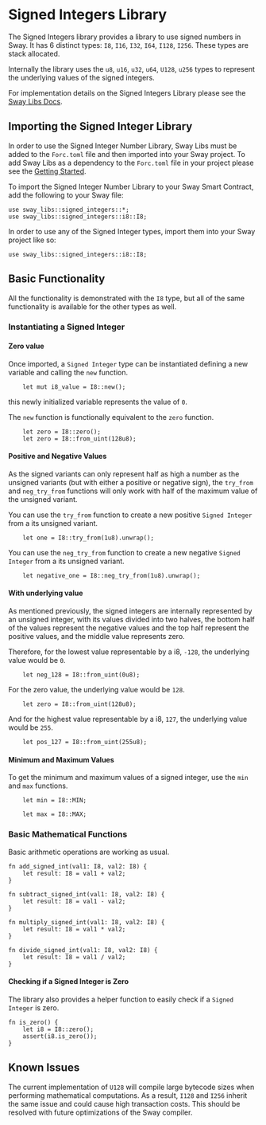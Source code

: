 # Signed Integers Library

The Signed Integers library provides a library to use signed numbers in Sway. It has 6 distinct types: `I8`, `I16`, `I32`, `I64`, `I128`, `I256`. These types are stack allocated.

Internally the library uses the `u8`, `u16`, `u32`, `u64`, `U128`, `u256` types to represent the underlying values of the signed integers.

For implementation details on the Signed Integers Library please see the [Sway Libs Docs](https://fuellabs.github.io/sway-libs/master/sway_libs/signed_integers/index.html).

## Importing the Signed Integer Library

In order to use the Signed Integer Number Library, Sway Libs must be added to the `Forc.toml` file and then imported into your Sway project. To add Sway Libs as a dependency to the `Forc.toml` file in your project please see the [Getting Started](../getting_started/index.md).

To import the Signed Integer Number Library to your Sway Smart Contract, add the following to your Sway file:

```sway
use sway_libs::signed_integers::*;
use sway_libs::signed_integers::i8::I8;
```

In order to use any of the Signed Integer types, import them into your Sway project like so:

```sway
use sway_libs::signed_integers::i8::I8;
```

## Basic Functionality

All the functionality is demonstrated with the `I8` type, but all of the same functionality is available for the other types as well.

### Instantiating a Signed Integer

#### Zero value

Once imported, a `Signed Integer` type can be instantiated defining a new variable and calling the `new` function.

```sway
    let mut i8_value = I8::new();
```

this newly initialized variable represents the value of `0`.

The `new` function is functionally equivalent to the `zero` function.

```sway
    let zero = I8::zero();
    let zero = I8::from_uint(128u8);
```

#### Positive and Negative Values

As the signed variants can only represent half as high a number as the unsigned variants (but with either a positive or negative sign), the `try_from` and `neg_try_from` functions will only work with half of the maximum value of the unsigned variant.

You can use the `try_from` function to create a new positive `Signed Integer` from a its unsigned variant.

```sway
    let one = I8::try_from(1u8).unwrap();
```

You can use the `neg_try_from` function to create a new negative `Signed Integer` from a its unsigned variant.

```sway
    let negative_one = I8::neg_try_from(1u8).unwrap();
```

#### With underlying value

As mentioned previously, the signed integers are internally represented by an unsigned integer, with its values divided into two halves, the bottom half of the values represent the negative values and the top half represent the positive values, and the middle value represents zero.

Therefore, for the lowest value representable by a i8, `-128`, the underlying value would be `0`.

```sway
    let neg_128 = I8::from_uint(0u8);
```

For the zero value, the underlying value would be `128`.

```sway
    let zero = I8::from_uint(128u8);
```

And for the highest value representable by a i8, `127`, the underlying value would be `255`.

```sway
    let pos_127 = I8::from_uint(255u8);
```

#### Minimum and Maximum Values

To get the minimum and maximum values of a signed integer, use the `min` and `max` functions.

```sway
    let min = I8::MIN;
```

```sway
    let max = I8::MAX;
```

### Basic Mathematical Functions

Basic arithmetic operations are working as usual.

```sway
fn add_signed_int(val1: I8, val2: I8) {
    let result: I8 = val1 + val2;
}

fn subtract_signed_int(val1: I8, val2: I8) {
    let result: I8 = val1 - val2;
}

fn multiply_signed_int(val1: I8, val2: I8) {
    let result: I8 = val1 * val2;
}

fn divide_signed_int(val1: I8, val2: I8) {
    let result: I8 = val1 / val2;
}
```

#### Checking if a Signed Integer is Zero

The library also provides a helper function to easily check if a `Signed Integer` is zero.

```sway
fn is_zero() {
    let i8 = I8::zero();
    assert(i8.is_zero());
}
```

## Known Issues

The current implementation of `U128` will compile large bytecode sizes when performing mathematical computations. As a result, `I128` and `I256` inherit the same issue and could cause high transaction costs. This should be resolved with future optimizations of the Sway compiler.
